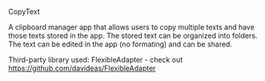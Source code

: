 CopyText 

A clipboard manager app that allows users to copy multiple texts and have those texts stored in the app.
The stored text can be organized into folders. 
The text can be edited in the app (no formating) and can be shared. 

Third-party library used:
FlexibleAdapter - check out https://github.com/davideas/FlexibleAdapter
